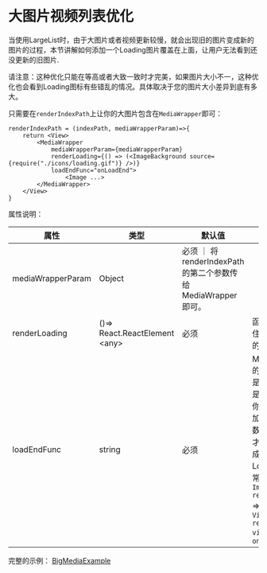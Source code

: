 <!--
 * @Author: 石破天惊
 * @email: shanshang130@gmail.com
 * @Date: 2021-07-28 17:20:21
 * @LastEditTime: 2021-07-29 18:11:44
 * @LastEditors: 石破天惊
 * @Description: 
-->

# 大图片视频列表优化

当使用LargeList时，由于大图片或者视频更新较慢，就会出现旧的图片变成新的图片的过程，本节讲解如何添加一个Loading图片覆盖在上面，让用户无法看到还没更新的旧图片.

请注意：这种优化只能在等高或者大致一致时才完美，如果图片大小不一，这种优化也会看到Loading图标有些错乱的情况。具体取决于您的图片大小差异到底有多大。

只需要在`renderIndexPath`上让你的大图片包含在`MediaWrapper`即可：
```
renderIndexPath = (indexPath, mediaWrapperParam)=>{
    return <View>
        <MediaWrapper
            mediaWrapperParam={mediaWrapperParam}
            renderLoading={() => (<ImageBackground source={require("./icons/loading.gif")} />)}
            loadEndFunc="onLoadEnd">
                <Image ...>
        </MediaWrapper>
    </View>
}
```
属性说明：

属性  |  类型  |  默认值  |  描述  
---- | ------ | --------- | --------
mediaWrapperParam | Object | 必须 ｜ 将renderIndexPath的第二个参数传给MediaWrapper即可。
renderLoading | ()=> React.ReactElement &lt;any> | 必须 | 函数，用以挡住图片或视频的Loading图标
loadEndFunc | string | 必须 | MediaWrapper的子元素可以是`Image`,也可以是`Video`, 但是你需要指定其加载完成的函数名称，这样才能在加载完成时关闭Loading遮挡。常用的有：`Image from react-native` => `onLoadEnd`， `Video from react-native-video` => `onLoad`


完整的示例： [BigMediaExample](https://github.com/bolan9999/react-native-largelist/tree/master/Examples/LargeListExamples/BigMediaExample.js)